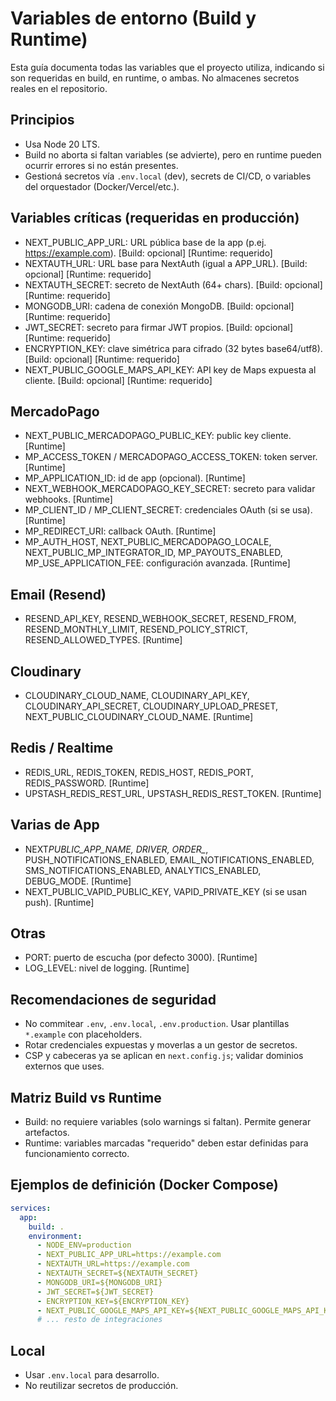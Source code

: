 # Variables de entorno (Build y Runtime)

Esta guía documenta todas las variables que el proyecto utiliza, indicando si son requeridas en build, en runtime, o ambas. No almacenes secretos reales en el repositorio.

## Principios

- Usa Node 20 LTS.
- Build no aborta si faltan variables (se advierte), pero en runtime pueden ocurrir errores si no están presentes.
- Gestioná secretos vía `.env.local` (dev), secrets de CI/CD, o variables del orquestador (Docker/Vercel/etc.).

## Variables críticas (requeridas en producción)

- NEXT_PUBLIC_APP_URL: URL pública base de la app (p.ej. https://example.com). [Build: opcional] [Runtime: requerido]
- NEXTAUTH_URL: URL base para NextAuth (igual a APP_URL). [Build: opcional] [Runtime: requerido]
- NEXTAUTH_SECRET: secreto de NextAuth (64+ chars). [Build: opcional] [Runtime: requerido]
- MONGODB_URI: cadena de conexión MongoDB. [Build: opcional] [Runtime: requerido]
- JWT_SECRET: secreto para firmar JWT propios. [Build: opcional] [Runtime: requerido]
- ENCRYPTION_KEY: clave simétrica para cifrado (32 bytes base64/utf8). [Build: opcional] [Runtime: requerido]
- NEXT_PUBLIC_GOOGLE_MAPS_API_KEY: API key de Maps expuesta al cliente. [Build: opcional] [Runtime: requerido]

## MercadoPago

- NEXT_PUBLIC_MERCADOPAGO_PUBLIC_KEY: public key cliente. [Runtime]
- MP_ACCESS_TOKEN / MERCADOPAGO_ACCESS_TOKEN: token server. [Runtime]
- MP_APPLICATION_ID: id de app (opcional). [Runtime]
- NEXT_WEBHOOK_MERCADOPAGO_KEY_SECRET: secreto para validar webhooks. [Runtime]
- MP_CLIENT_ID / MP_CLIENT_SECRET: credenciales OAuth (si se usa). [Runtime]
- MP_REDIRECT_URI: callback OAuth. [Runtime]
- MP_AUTH_HOST, NEXT_PUBLIC_MERCADOPAGO_LOCALE, NEXT_PUBLIC_MP_INTEGRATOR_ID, MP_PAYOUTS_ENABLED, MP_USE_APPLICATION_FEE: configuración avanzada. [Runtime]

## Email (Resend)

- RESEND_API_KEY, RESEND_WEBHOOK_SECRET, RESEND_FROM, RESEND_MONTHLY_LIMIT, RESEND_POLICY_STRICT, RESEND_ALLOWED_TYPES. [Runtime]

## Cloudinary

- CLOUDINARY_CLOUD_NAME, CLOUDINARY_API_KEY, CLOUDINARY_API_SECRET, CLOUDINARY_UPLOAD_PRESET, NEXT_PUBLIC_CLOUDINARY_CLOUD_NAME. [Runtime]

## Redis / Realtime

- REDIS_URL, REDIS_TOKEN, REDIS_HOST, REDIS_PORT, REDIS_PASSWORD. [Runtime]
- UPSTASH_REDIS_REST_URL, UPSTASH_REDIS_REST_TOKEN. [Runtime]

## Varias de App

- NEXT*PUBLIC_APP_NAME, DRIVER*_, ORDER\__, PUSH_NOTIFICATIONS_ENABLED, EMAIL_NOTIFICATIONS_ENABLED, SMS_NOTIFICATIONS_ENABLED, ANALYTICS_ENABLED, DEBUG_MODE. [Runtime]
- NEXT_PUBLIC_VAPID_PUBLIC_KEY, VAPID_PRIVATE_KEY (si se usan push). [Runtime]

## Otras

- PORT: puerto de escucha (por defecto 3000). [Runtime]
- LOG_LEVEL: nivel de logging. [Runtime]

## Recomendaciones de seguridad

- No commitear `.env`, `.env.local`, `.env.production`. Usar plantillas `*.example` con placeholders.
- Rotar credenciales expuestas y moverlas a un gestor de secretos.
- CSP y cabeceras ya se aplican en `next.config.js`; validar dominios externos que uses.

## Matriz Build vs Runtime

- Build: no requiere variables (solo warnings si faltan). Permite generar artefactos.
- Runtime: variables marcadas "requerido" deben estar definidas para funcionamiento correcto.

## Ejemplos de definición (Docker Compose)

```yaml
services:
  app:
    build: .
    environment:
      - NODE_ENV=production
      - NEXT_PUBLIC_APP_URL=https://example.com
      - NEXTAUTH_URL=https://example.com
      - NEXTAUTH_SECRET=${NEXTAUTH_SECRET}
      - MONGODB_URI=${MONGODB_URI}
      - JWT_SECRET=${JWT_SECRET}
      - ENCRYPTION_KEY=${ENCRYPTION_KEY}
      - NEXT_PUBLIC_GOOGLE_MAPS_API_KEY=${NEXT_PUBLIC_GOOGLE_MAPS_API_KEY}
      # ... resto de integraciones
```

## Local

- Usar `.env.local` para desarrollo.
- No reutilizar secretos de producción.
